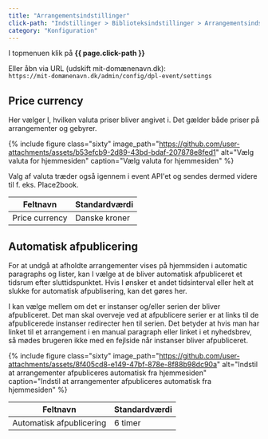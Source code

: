 ```yaml
---
title: "Arrangementsindstillinger"
click-path: "Indstillinger > Biblioteksindstillinger > Arrangementsindstillinger"
category: "Konfiguration"
---
```

I topmenuen klik på **{{ page.click-path }}**

Eller åbn via URL (udskift mit-domænenavn.dk):\
`https://mit-domænenavn.dk/admin/config/dpl-event/settings`

## Price currency
Her vælger I, hvilken valuta priser bliver angivet i. Det gælder både priser på arrangementer og gebyrer.

{% include figure class="sixty" image_path="https://github.com/user-attachments/assets/b53efcb9-2d89-43bd-bdaf-207878e8fed1" alt="Vælg valuta for hjemmesiden" caption="Vælg valuta for hjemmesiden" %}

Valg af valuta træder også igennem i event API'et og sendes dermed videre til f. eks. Place2book.

|Feltnavn|Standardværdi|
|---|---|
|Price currency|Danske kroner|

## Automatisk afpublicering
For at undgå at afholdte arrangementer vises på hjemmsiden i automatic paragraphs og lister, kan I vælge at de bliver automatisk afpubliceret et tidsrum efter sluttidspunktet. Hvis I ønsker et andet tidsinterval eller helt at slukke for automatisk afpublisering, kan det gøres her.

I kan vælge mellem om det er instanser og/eller serien der bliver afpubliceret. Det man skal overveje ved at afpublicere serier er at links til de afpublicerede instanser redirecter hen til serien. Det betyder at hvis man har linket til et arrangement i en manual paragraph eller linket i et nyhedsbrev, så mødes brugeren ikke med en fejlside når instanser bliver afpubliceret. 

{% include figure class="sixty" image_path="https://github.com/user-attachments/assets/8f405cd8-e149-47bf-878e-8f88b98dc90a" alt="Indstil at arrangementer afpubliceres automatisk fra hjemmesiden" caption="Indstil at arrangementer afpubliceres automatisk fra hjemmesiden" %}

|Feltnavn|Standardværdi|
|---|---|
|Automatisk afpublicering|6 timer|

